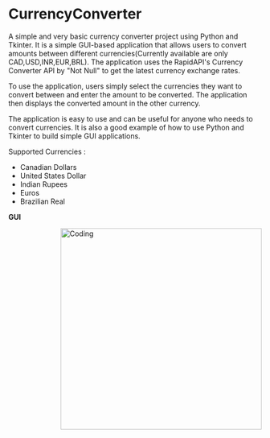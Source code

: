 # CurrencyConverter

A simple and very basic currency converter project using Python and Tkinter. It is a simple GUI-based application that allows users to convert amounts between different currencies(Currently available are only CAD,USD,INR,EUR,BRL). The application uses the RapidAPI's Currency Converter API by "Not Null" to get the latest currency exchange rates.

To use the application, users simply select the currencies they want to convert between and enter the amount to be converted. The application then displays the converted amount in the other currency. 

The application is easy to use and can be useful for anyone who needs to convert currencies. It is also a good example of how to use Python and Tkinter to build simple GUI applications.

 Supported Currencies : 
- Canadian Dollars 
- United States Dollar 
- Indian Rupees
- Euros
- Brazilian Real


**GUI**

<img align="right" alt="Coding" width="400" src="">

